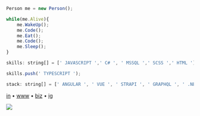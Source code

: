 ```javascript
Person me = new Person();

while(me.Alive){
	me.WakeUp();
	me.Code();
	me.Eat();
	me.Code();
	me.Sleep();
}

skills: string[] = [' JAVASCRIPT ',' C# ', ' MSSQL ',' SCSS ',' HTML '];

skills.push(' TYPESCRIPT ');

stack: string[] = [' ANGULAR ', ' VUE ', ' STRAPI ', ' GRAPHQL ', ' .NET CORE ' ].

```

[in](https://linkedin.com/in/kalousek) •
[www](https://filipkalousek.cz) •
[biz](https://twentio.cz) •
[ig](https://instagram.com/kalousekf)

![](https://twentio.cz/assets/images/img_twentio_share.jpg)


<!--
**kaldaf/kaldaf** is a ✨ _special_ ✨ repository because its `README.md` (this file) appears on your GitHub profile.

Here are some ideas to get you started:

- 🔭 I’m currently working on ...
- 🌱 I’m currently learning ...
- 👯 I’m looking to collaborate on ...
- 🤔 I’m looking for help with ...
- 💬 Ask me about ...
- 📫 How to reach me: ...
- 😄 Pronouns: ...
- ⚡ Fun fact: ...
-->

